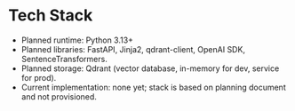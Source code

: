 # Tech Stack
- Planned runtime: Python 3.13+
- Planned libraries: FastAPI, Jinja2, qdrant-client, OpenAI SDK, SentenceTransformers.
- Planned storage: Qdrant (vector database, in-memory for dev, service for prod).
- Current implementation: none yet; stack is based on planning document and not provisioned.